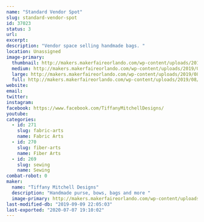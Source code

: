 ```yaml
---
name: "Standard Vendor Spot"
slug: standard-vendor-spot
id: 37023
status: 3
url: 
excerpt:
description: "Vendor space selling handmade bags. "
location: Unassigned
image-primary:
  thumbnail: http://makers.makerfaireorlando.com/wp-content/uploads/2019/08/E68260C3-407A-4E7A-9AE1-7D151FA73591-150x150.jpeg
  medium: http://makers.makerfaireorlando.com/wp-content/uploads/2019/08/E68260C3-407A-4E7A-9AE1-7D151FA73591-225x300.jpeg
  large: http://makers.makerfaireorlando.com/wp-content/uploads/2019/08/E68260C3-407A-4E7A-9AE1-7D151FA73591-768x1024.jpeg
  full: http://makers.makerfaireorlando.com/wp-content/uploads/2019/08/E68260C3-407A-4E7A-9AE1-7D151FA73591.jpeg
website: 
email: 
twitter: 
instagram: 
facebook: https://www.facebook.com/TiffanyMitchellDesigns/
youtube: 
categories:
  - id: 271
    slug: fabric-arts
    name: Fabric Arts
  - id: 270
    slug: fiber-arts
    name: Fiber Arts
  - id: 269
    slug: sewing
    name: Sewing
combat-robot: 0
maker:
  name: "Tiffany Mitchell Designs"
  description: "Handmade purse, bows, bags and more "
  image-primary: http://makers.makerfaireorlando.com/wp-content/uploads/2019/08/C0253EC1-7296-4E87-BB22-ECE8381D038A-1024x600.png
last-modified-db: "2019-09-09 22:05:03"
last-exported: "2020-07-07 19:10:02"
---
```

